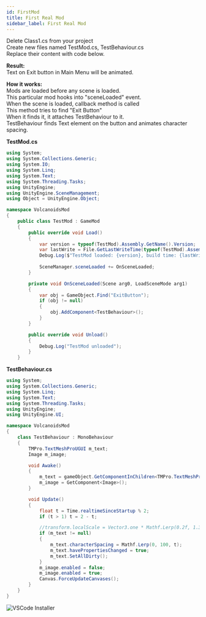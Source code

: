 ```yaml
---
id: FirstMod
title: First Real Mod
sidebar_label: First Real Mod
---
```


Delete Class1.cs from your project <br/>
Create new files named TestMod.cs, TestBehaviour.cs <br/>
Replace their content with code below. <br/>

**Result:** <br/>
Text on Exit button in Main Menu will be animated.

**How it works:** <br/>
Mods are loaded before any scene is loaded. <br/>
This particular mod hooks into "sceneLoaded" event. <br/>
When the scene is loaded, callback method is called <br/>
This method tries to find "Exit Button" <br/>
When it finds it, it attaches TestBehaviour to it. <br/>
TestBehaviour finds Text element on the button and animates character spacing. <br/>

**TestMod.cs**
```csharp
using System;
using System.Collections.Generic;
using System.IO;
using System.Linq;
using System.Text;
using System.Threading.Tasks;
using UnityEngine;
using UnityEngine.SceneManagement;
using Object = UnityEngine.Object;

namespace VolcanoidsMod
{
    public class TestMod : GameMod
    {
        public override void Load()
        {
            var version = typeof(TestMod).Assembly.GetName().Version;
            var lastWrite = File.GetLastWriteTime(typeof(TestMod).Assembly.Location);
            Debug.Log($"TestMod loaded: {version}, build time: {lastWrite.ToShortTimeString()}");
            
            SceneManager.sceneLoaded += OnSceneLoaded;
        }

        private void OnSceneLoaded(Scene arg0, LoadSceneMode arg1)
        {
            var obj = GameObject.Find("ExitButton");
            if (obj != null)
            {
                obj.AddComponent<TestBehaviour>();
            }
        }

        public override void Unload()
        {
            Debug.Log("TestMod unloaded");
        }
    }
```

**TestBehaviour.cs**
```csharp
using System;
using System.Collections.Generic;
using System.Linq;
using System.Text;
using System.Threading.Tasks;
using UnityEngine;
using UnityEngine.UI;

namespace VolcanoidsMod
{
    class TestBehaviour : MonoBehaviour
    {
        TMPro.TextMeshProUGUI m_text;
        Image m_image;

        void Awake()
        {
            m_text = gameObject.GetComponentInChildren<TMPro.TextMeshProUGUI>();
            m_image = GetComponent<Image>();
        }

        void Update()
        {
            float t = Time.realtimeSinceStartup % 2;
            if (t > 1) t = 2 - t;

            //transform.localScale = Vector3.one * Mathf.Lerp(0.2f, 1.3f, t);
            if (m_text != null)
            {
                m_text.characterSpacing = Mathf.Lerp(0, 100, t);
                m_text.havePropertiesChanged = true;
                m_text.SetAllDirty();
            }
            m_image.enabled = false;
            m_image.enabled = true;
            Canvas.ForceUpdateCanvases();
        }
    }
}
```

![VSCode Installer](/img/anotherImage.png)